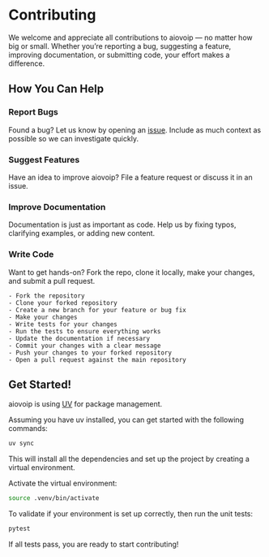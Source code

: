 # Contributing

We welcome and appreciate all contributions to aiovoip — no matter how big or small. Whether you’re reporting a bug, suggesting a feature, improving documentation, or submitting code, your effort makes a difference.

## How You Can Help

### Report Bugs

Found a bug? Let us know by opening an [issue](https://github.com/vardanaloyan/aiovoip/issues). Include as much context as possible so we can investigate quickly.

### Suggest Features

Have an idea to improve aiovoip? File a feature request or discuss it in an issue.

### Improve Documentation

Documentation is just as important as code. Help us by fixing typos, clarifying examples, or adding new content.

### Write Code

Want to get hands-on? Fork the repo, clone it locally, make your changes, and submit a pull request.

```
- Fork the repository
- Clone your forked repository
- Create a new branch for your feature or bug fix
- Make your changes
- Write tests for your changes
- Run the tests to ensure everything works
- Update the documentation if necessary
- Commit your changes with a clear message
- Push your changes to your forked repository
- Open a pull request against the main repository
```

## Get Started!

aiovoip is using [UV](https://docs.astral.sh/uv/) for package management.

Assuming you have uv installed, you can get started with the following commands:

```bash
uv sync
```

This will install all the dependencies and set up the project by creating a virtual environment.

Activate the virtual environment:

```bash
source .venv/bin/activate
```

To validate if your environment is set up correctly, then run the unit tests:

```bash
pytest
```
If all tests pass, you are ready to start contributing!

